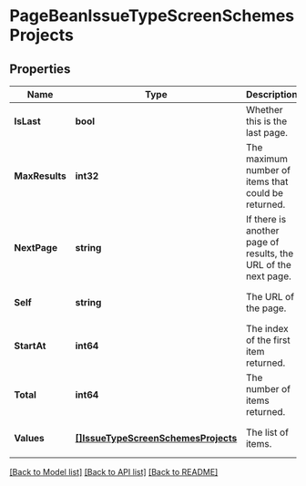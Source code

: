 # PageBeanIssueTypeScreenSchemesProjects

## Properties
Name | Type | Description | Notes
------------ | ------------- | ------------- | -------------
**IsLast** | **bool** | Whether this is the last page. | [optional] [default to null]
**MaxResults** | **int32** | The maximum number of items that could be returned. | [optional] [default to null]
**NextPage** | **string** | If there is another page of results, the URL of the next page. | [optional] [default to null]
**Self** | **string** | The URL of the page. | [optional] [default to null]
**StartAt** | **int64** | The index of the first item returned. | [optional] [default to null]
**Total** | **int64** | The number of items returned. | [optional] [default to null]
**Values** | [**[]IssueTypeScreenSchemesProjects**](IssueTypeScreenSchemesProjects.md) | The list of items. | [optional] [default to null]

[[Back to Model list]](../README.md#documentation-for-models) [[Back to API list]](../README.md#documentation-for-api-endpoints) [[Back to README]](../README.md)

